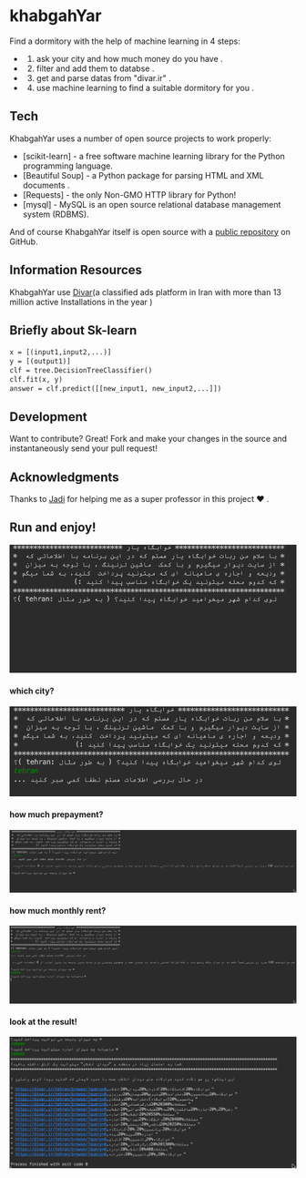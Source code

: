 # khabgahYar
Find a dormitory with the help of machine learning in 4 steps:

 - 1) ask your city and how much money do you have .
 - 2) filter and add them to databse .
 - 3) get and parse datas from "divar.ir" .
 - 4) use machine learning to find a suitable dormitory for you .
 
## Tech

KhabgahYar uses a number of open source projects to work properly:

* [scikit-learn] - a free software machine learning library for the Python programming language.
* [Beautiful Soup] - a Python package for parsing HTML and XML documents .
* [Requests] - the only Non-GMO HTTP library for Python!
* [mysql] - MySQL is an open source relational database management system (RDBMS).

And of course KhabgahYar itself is open source with a [public repository](https://github.com/imansdn/khabgahYar)
 on GitHub.

## Information Resources

KhabgahYar use [Divar](https://www.divar.ir)(a classified ads platform in Iran with more than 13 million active Installations in the year )
## Briefly about Sk-learn
    x = [(input1,input2,...)]
    y = [(output1)]
    clf = tree.DecisionTreeClassifier()
    clf.fit(x, y)
    answer = clf.predict([[new_input1, new_input2,...]])
    
## Development
Want to contribute? Great!
Fork and make your changes in the source and instantaneously send your pull request!

## Acknowledgments
Thanks to [Jadi](https://github.com/jadijadi) for helping me as a super professor in this project ❤ .

## Run and enjoy!
![run project](https://github.com/imansdn/khabgahYar/blob/master/screenShots/dorm1.png)
#### which city?
![which city?](https://github.com/imansdn/khabgahYar/blob/master/screenShots/dorm3.png)
#### how much prepayment?
![how much prepayment?](https://github.com/imansdn/khabgahYar/blob/master/screenShots/dorm4.png)
#### how much monthly rent?
![how much monthly rent?](https://github.com/imansdn/khabgahYar/blob/master/screenShots/dorm5.png)
#### look at the result!
![look at the result!](https://github.com/imansdn/khabgahYar/blob/master/screenShots/dorm6.png)


